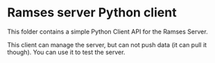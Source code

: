 # Ramses server Python client

This folder contains a simple Python Client API for the Ramses Server.

This client can manage the server, but can not push data (it can pull it though). You can use it to test the server.

